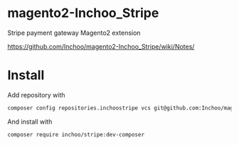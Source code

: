 magento2-Inchoo_Stripe
======================

Stripe payment gateway Magento2 extension

https://github.com/Inchoo/magento2-Inchoo_Stripe/wiki/Notes/

Install
=======

Add repository with

```bash
composer config repositories.inchoostripe vcs git@github.com:Inchoo/magento2-Inchoo_Stripe.git
```

And install with 

```bash
composer require inchoo/stripe:dev-composer
```
